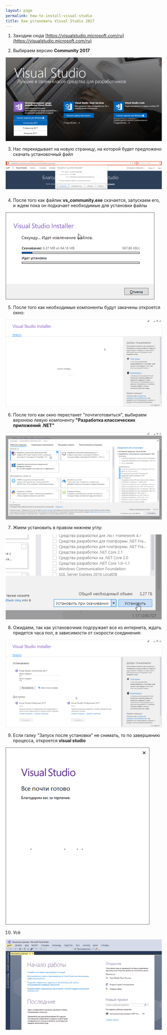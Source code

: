 ```yaml
---
layout: page
permalink: how-to-install-visual-studio
title: Как установить Visual Studio 2017
---
```

1) Заходим сюда [https://visualstudio.microsoft.com/ru](https://visualstudio.microsoft.com/ru)

2) Выбираем версию **Community 2017**

![](/assets/images/how_to_install_visual_studio/install_vs_01.png)

3) Нас перекидывает на новую страницу, на которой будет предложено скачать установочный файл

![](/assets/images/how_to_install_visual_studio/install_vs_02.png)

4) После того как файлик **vs_community.exe** скачается, запускаем его, и ждем пока он подкачает необходимые для установки файлы

![](/assets/images/how_to_install_visual_studio/install_vs_03.png)

5) После того как необходимые компоненты будут закачены откроется окно:

![](/assets/images/how_to_install_visual_studio/install_vs_05.png)

6) После того как окно перестанет "почтиготовиться", выбираем верхнюю левую компоненту **"Разработка классических приложений .NET"**

![](/assets/images/how_to_install_visual_studio/install_vs_06.png)

7) Жмем установить в правом нижнем углу:

![](/assets/images/how_to_install_visual_studio/install_vs_07.png)

8) Ожидаем, так как установочник подгружает все из интернета, ждать придется часа пол, в зависимости от скорости соединения:

![](/assets/images/how_to_install_visual_studio/install_vs_08.png)
 
9) Если галку "Запуск после установки" не снимать, то по завершению процесса, откроется **visual studio**

![](/assets/images/how_to_install_visual_studio/install_vs_09.png)

10) Усё

![](/assets/images/how_to_install_visual_studio/install_vs_10.png)